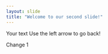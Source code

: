 ```yaml
---
layout: slide
title: "Welcome to our second slide!"
---
```

Your text
Use the left arrow to go back!

Change 1